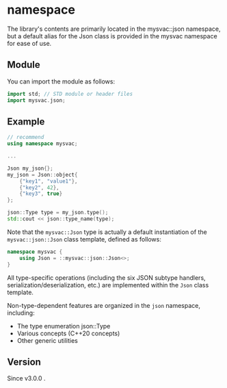 # **namespace**

The library's contents are primarily located in the mysvac::json namespace, but a default alias for the Json class is provided in the mysvac namespace for ease of use.

## Module

You can import the module as follows:

```cpp
import std; // STD module or header files
import mysvac.json;
```

## Example

```cpp
// recommend
using namespace mysvac;

...

Json my_json{};
my_json = Json::object{
    {"key1", "value1"},
    {"key2", 42},
    {"key3", true}
};

json::Type type = my_json.type();
std::cout << json::type_name(type);
```

Note that the `mysvac::Json` type is actually a default instantiation of the `mysvac::json::Json` class template, defined as follows:

```cpp
namespace mysvac {
    using Json = ::mysvac::json::Json<>;
}
```

All type-specific operations (including the six JSON subtype handlers, serialization/deserialization, etc.) are implemented within the `Json` class template.

Non-type-dependent features are organized in the `json` namespace, including:

- The type enumeration json::Type
- Various concepts (C++20 concepts)
- Other generic utilities

## Version

Since v3.0.0 .
